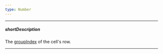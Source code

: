 ```yaml
---
type: Number
---
```

---
##### shortDescription
The [groupIndex](/api-reference/10%20UI%20Widgets/dxDataGrid/6%20Row/groupIndex.md '/Documentation/ApiReference/UI_Widgets/dxDataGrid/Row/#groupIndex') of the cell's row.

---
